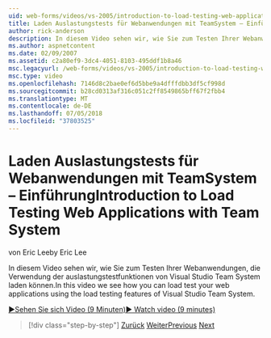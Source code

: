 ```yaml
---
uid: web-forms/videos/vs-2005/introduction-to-load-testing-web-applications-with-team-system
title: Laden Auslastungstests für Webanwendungen mit TeamSystem – Einführung | Microsoft-Dokumentation
author: rick-anderson
description: In diesem Video sehen wir, wie Sie zum Testen Ihrer Webanwendungen, die Verwendung der auslastungstestfunktionen von Visual Studio Team System laden können.
ms.author: aspnetcontent
ms.date: 02/09/2007
ms.assetid: c2a80ef9-3dc4-4051-8103-495ddf1b8a46
msc.legacyurl: /web-forms/videos/vs-2005/introduction-to-load-testing-web-applications-with-team-system
msc.type: video
ms.openlocfilehash: 7146d8c2bae0ef6d5bbe9a4dfffdbb3df5cf998d
ms.sourcegitcommit: b28cd0313af316c051c2ff8549865bff67f2fbb4
ms.translationtype: MT
ms.contentlocale: de-DE
ms.lasthandoff: 07/05/2018
ms.locfileid: "37803525"
---
```

<a name="introduction-to-load-testing-web-applications-with-team-system"></a><span data-ttu-id="05f6e-103">Laden Auslastungstests für Webanwendungen mit TeamSystem – Einführung</span><span class="sxs-lookup"><span data-stu-id="05f6e-103">Introduction to Load Testing Web Applications with Team System</span></span>
====================
<span data-ttu-id="05f6e-104">von Eric Lee</span><span class="sxs-lookup"><span data-stu-id="05f6e-104">by Eric Lee</span></span>

<span data-ttu-id="05f6e-105">In diesem Video sehen wir, wie Sie zum Testen Ihrer Webanwendungen, die Verwendung der auslastungstestfunktionen von Visual Studio Team System laden können.</span><span class="sxs-lookup"><span data-stu-id="05f6e-105">In this video we see how you can load test your web applications using the load testing features of Visual Studio Team System.</span></span>

[<span data-ttu-id="05f6e-106">&#9654;Sehen Sie sich Video (9 Minuten)</span><span class="sxs-lookup"><span data-stu-id="05f6e-106">&#9654; Watch video (9 minutes)</span></span>](https://channel9.msdn.com/Blogs/ASP-NET-Site-Videos/introduction-to-load-testing-web-applications-with-team-system)

> [!div class="step-by-step"]
> <span data-ttu-id="05f6e-107">[Zurück](introduction-to-testing-web-applications-with-team-system.md)
> [Weiter](introduction-to-manual-testing-with-team-system.md)</span><span class="sxs-lookup"><span data-stu-id="05f6e-107">[Previous](introduction-to-testing-web-applications-with-team-system.md)
[Next](introduction-to-manual-testing-with-team-system.md)</span></span>
